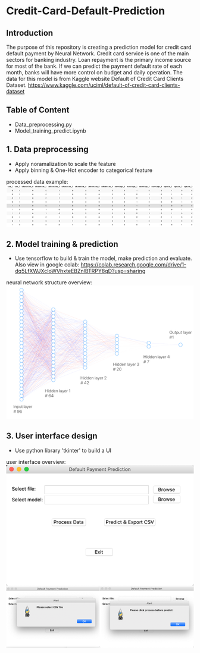 # Credit-Card-Default-Prediction
## Introduction
The purpose of this repository is creating a prediction model for credit card default payment by Neural Network. Credit card service is one of the main sectors for banking industry. Loan repayment is the primary income source for most of the bank. If we can predict the payment default rate of each month, banks will have more control on budget and daily operation. The data for this model is from Kaggle website Default of Credit Card Clients Dataset.
https://www.kaggle.com/uciml/default-of-credit-card-clients-dataset



## Table of Content
* Data_preprocessing.py
* Model_training_predict.ipynb

## 1. Data preprocessing
* Apply noramalization to scale the feature
* Apply binning & One-Hot encoder to categorical feature

processed data example:
![processed data example](data/processed_data.png "processed data example")
## 2. Model training & prediction
* Use tensorflow to build & train the model, make prediction and evaluate. Also view in google colab: https://colab.research.google.com/drive/1-dq5LfXWJXcIoWVhxteEBZnlBTRPY8qD?usp=sharing

neural network structure overview:
![neural network structure overview](data/nn_overview.png "neural network structure overview")
## 3. User interface design
* Use python library 'tkinter' to build a UI

user interface overview:
![user interface overview](data/UI1.png "user interface overview")
![user interface overview](data/UI2.png "user interface overview")
